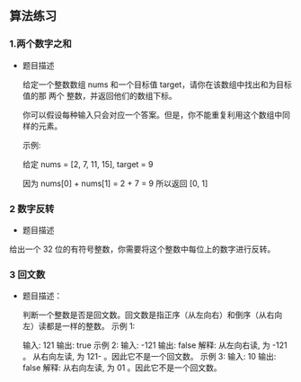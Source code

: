 ## 算法练习

### 1.两个数字之和

* 题目描述

  给定一个整数数组 nums 和一个目标值 target，请你在该数组中找出和为目标值的那 两个 整数，并返回他们的数组下标。

  你可以假设每种输入只会对应一个答案。但是，你不能重复利用这个数组中同样的元素。

  示例:

  给定 nums = [2, 7, 11, 15], target = 9

  因为 nums[0] + nums[1] = 2 + 7 = 9
  所以返回 [0, 1]
  
### 2 数字反转

 * 题目描述
  
  给出一个 32 位的有符号整数，你需要将这个整数中每位上的数字进行反转。
  
 ### 3 回文数

 * 题目描述：

    判断一个整数是否是回文数。回文数是指正序（从左向右）和倒序（从右向左）读都是一样的整数。
    示例 1:
   
    输入: 121
    输出: true
    示例 2:
    输入: -121
    输出: false
    解释: 从左向右读, 为 -121 。 从右向左读, 为 121- 。因此它不是一个回文数。
    示例 3:
    输入: 10
    输出: false
    解释: 从右向左读, 为 01 。因此它不是一个回文数。


